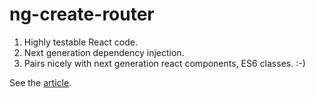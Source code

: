 # ng-create-router

1. Highly testable React code.
2. Next generation dependency injection.
3. Pairs nicely with next generation react components, ES6 classes. :-)

See the [article](http://merrickchristensen.com/articles/react-angular-di.html).